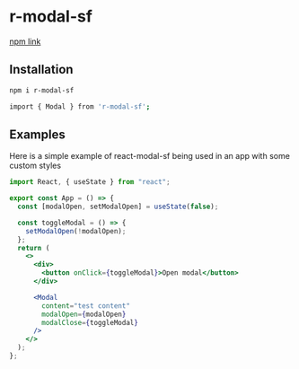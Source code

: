 # r-modal-sf

[npm link](https://www.npmjs.com/package/r-modal-sf)

## Installation

```sh
npm i r-modal-sf
```

```sh
import { Modal } from 'r-modal-sf';
```

## Examples

Here is a simple example of react-modal-sf being used in an app with some custom styles

```jsx
import React, { useState } from "react";

export const App = () => {
  const [modalOpen, setModalOpen] = useState(false);

  const toggleModal = () => {
    setModalOpen(!modalOpen);
  };
  return (
    <>
      <div>
        <button onClick={toggleModal}>Open modal</button>
      </div>

      <Modal
        content="test content"
        modalOpen={modalOpen}
        modalClose={toggleModal}
      />
    </>
  );
};
```
